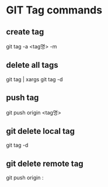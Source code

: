 # GIT Tag commands

## create tag 
git tag -a <tag명> -m <tag message> <commit id>


## delete all tags
git tag | xargs git tag -d


## push tag
git push origin <tag명>


## git delete local tag
git tag -d <tag name>

## git delete remote tag
git push origin :<tag name>
